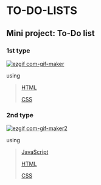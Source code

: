 # TO-DO-LISTS

## Mini project: To-Do list

### 1st type

[![ezgif com-gif-maker](https://user-images.githubusercontent.com/87496837/178115491-a87d8938-57a4-488c-964e-171245d08707.gif)](https://github.com/lgustavo95/TO-DO-LISTS/tree/main/to-do_list%201)

using

> <a href="https://www.w3schools.com/html/default.asp" target="_blank">HTML</a>
>
> <a href="https://www.w3schools.com/css/default.asp" target="_blank">CSS</a>


### 2nd type

[![ezgif com-gif-maker2](https://user-images.githubusercontent.com/87496837/178115543-46a45232-9465-436d-8a3d-dee9f03fd462.gif)](https://github.com/lgustavo95/TO-DO-LISTS/tree/main/to-do_list%202)

using 

> <a href="https://www.w3schools.com/js/DEFAULT.asp" target="_blank">JavaScript</a>
>
> <a href="https://www.w3schools.com/html/default.asp" target="_blank">HTML</a>
>
> <a href="https://www.w3schools.com/css/default.asp" target="_blank">CSS</a>
